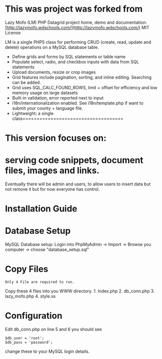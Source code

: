 
This was project was forked from 
====================================
Lazy Mofo (LM) PHP Datagrid
project home, demo and documentation: [http://lazymofo.wdschools.com/](http://lazymofo.wdschools.com/)
MIT License

LM is a single PHP5 class for performing CRUD (create, read, update and delete) operations on a MySQL database table.

-   Define grids and forms by SQL statements or table name
-   Populate select, radio, and checkbox inputs with data from SQL statements
-   Upload documents, resize or crop images
-   Grid features include pagination, sorting, and inline editing. Searching can be added.
-   Grid uses SQL_CALC_FOUND_ROWS, limit + offset for efficiency and low memory usage on large datasets
-   Built-in validation, error reported next to input
-   i18n/internationalization enabled. See i18n/template.php if want to submit your county + language file.
-   Lightweight; a single class====================================


This version focuses on: 
=========================
serving code snippets, document files, images and links. 
===================================================================================

Eventually there will be admin and users, to allow users to insert data but not remove it but for now everyone has control.


Installation Guide
=========================

Database Setup
=========================

MySQL Database setup:
    Login into PhpMyAdmin -> Import -> Browse you computer -> choose "database_setup.sql"

Copy Files
=========================
    Only 4 File are required to run.

Copy these 4 files into you WWW directory.
    1. Index.php
    2. db_conn.php
    3. lazy_mofo.php
    4. style.ss

Configuration
=========================

Edit db_conn.php
on line 5 and 6 you should see

    $db_user = 'root';
    $db_pass = 'password';
    
change these to your MySQL login details.
